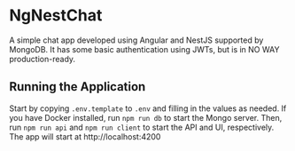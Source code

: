 # NgNestChat

A simple chat app developed using Angular and NestJS supported by MongoDB. It has some basic authentication
using JWTs, but is in NO WAY production-ready.

## Running the Application

Start by copying `.env.template` to `.env` and filling in the values as needed. If you have Docker installed,
run `npm run db` to start the Mongo server. Then, run `npm run api` and `npm run client` to start the API
and UI, respectively. The app will start at http://localhost:4200
